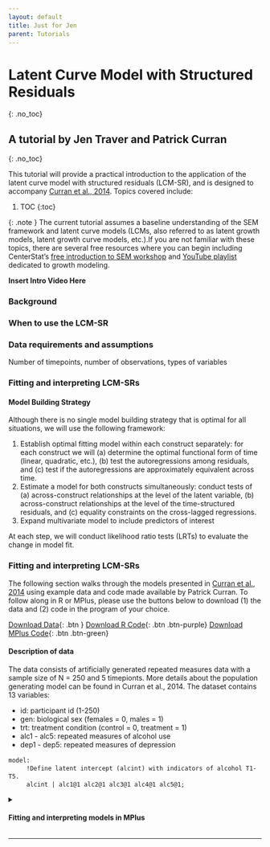```yaml
---
layout: default
title: Just for Jen
parent: Tutorials
---
```

# Latent Curve Model with Structured Residuals
{: .no_toc}
## A tutorial by Jen Traver and Patrick Curran
{: .no_toc}


This tutorial will provide a practical introduction to the application of the latent curve model with structured residuals (LCM-SR), and is designed to accompany [Curran et al., 2014](https://www.ncbi.nlm.nih.gov/pmc/articles/PMC4067471/). Topics covered include:

1. TOC
 {:toc}


{: .note } 
The current tutorial assumes a baseline understanding of the SEM framework and latent curve models (LCMs, also referred to as latent growth models, latent growth curve models, etc.).If you are not familiar with these topics, there are several free resources where you can begin including CenterStat’s [free introduction to SEM workshop](https://centerstat.org/introduction-to-structural-equation-modeling-async/) and [YouTube playlist](https://www.youtube.com/@centerstat/playlists) dedicated to growth modeling.      

**Insert Intro Video Here**
### Background

### When to use the LCM-SR

### Data requirements and assumptions
Number of timepoints, number of observations, types of variables

### Fitting and interpreting LCM-SRs

#### Model Building Strategy

Although there is no single model building strategy that is optimal for all situations, we will use the following framework:

1. Establish optimal fitting model within each construct separately: for each construct we will (a) determine the optimal functional form of time (linear, quadratic, etc.), (b) test the autoregressions among residuals, and (c) test if the autoregressions are approximately equivalent across time.
2. Estimate a model for both constructs simultaneously: conduct tests of (a) across-construct relationships at the level of the latent variable, (b) across-construct relationships at the level of the time-structured residuals, and (c) equality constraints on the cross-lagged regressions.
3. Expand multivariate model to include predictors of interest

At each step, we will conduct likelihood ratio tests (LRTs) to evaluate the change in model fit. 

### Fitting and interpreting LCM-SRs

The following section walks through the models presented in [Curran et al., 2014](https://www.ncbi.nlm.nih.gov/pmc/articles/PMC4067471/) using example data and code made available by Patrick Curran. To follow along in R or MPlus, please use the buttons below to download (1) the data and (2) code in the program of your choice.  
 
<!-- figure out how to best add code since R is all in one file and Mplus is across multiple files --> 
[Download Data](/currandemo.dat){: .btn }
[Download R Code](/LCM-SR.R){: .btn .btn-purple}
[Download MPlus Code](/MPlus){: .btn .btn-green}

#### Description of data

The data consists of artificially generated repeated measures data with a sample size of N = 250 and 5 timepionts. More details about the population generating model can be found in Curran et al., 2014. The dataset contains 13 variables:
* id: participant id (1-250)
* gen: biological sex (females = 0, males = 1)
* trt: treatment condition (control = 0, treatment = 1)
* alc1 - alc5: repeated measures of alcohol use
* dep1 - dep5: repeated measures of depression

```
model:
     !Define latent intercept (alcint) with indicators of alcohol T1-T5.
     alcint | alc1@1 alc2@1 alc3@1 alc4@1 alc5@1; 

```

<details>
 <summary><h4> Fitting and interpreting models in MPlus</h4></summary>
 <details> 
  <summary> <h5> Step 1: Univariate Unconditional Models </h5></summary>
          <details> <summary> <h6> Alcohol Use </h6></summary>
First, we fit a random-intercept model for alcohol use (see figure 1). Note that this is just a univariate latent curve model, we have not added any structure to the residuals yet. 
 
  <b><i> Figure 1: Intercept-Only Alcohol Use Model</i></b>
  <div><img src = "./images/LCM_tutorial_M1.1.001.jpeg" style = "width:400px"></div>

```
model:
     !Define latent intercept (alcint) with indicators of alcohol T1-T5.
     alcint | alc1@1 alc2@1 alc3@1 alc4@1 alc5@1; 

```

  Next, we include a latent slope factor and test whether model fit significantly improves (see Figure 2). 
 
  <b><i> Figure 2: Intercept and Slope Alcohol Use Model</i></b>
  <div><img src="./images/LCM_tutorial_M1.jpeg" style = "width:400px"></div>

```
model:
     !Define latent intercept (alcint) and latent slope (alcslp)
     alcint alcslp | alc1@0 alc2@1 alc3@2 alc4@3 alc5@4;
```

  Finally, we include structured residuals in our model and test whether these improve model fit (see Figure 3).

<b><i> Figure 3: Intercept, Slope, and Structured Residuals Alcohol Use Model </i></b>

<div><img src="./images/LCM_tutorial_M1.3.001.jpeg" style = "width:400px"></div>

```
model:
     !Define latent intercept (alcint) and latent slope (alcslp)
      alcint alcslp | alc1@0 alc2@1 alc3@2 alc4@3 alc5@4;

     !Regress residual at time T on the prior value of that residual (T-1)
     !Note: the ^ symbol denotes a residual
     alc2^-alc5^ pon alc1^alc4(ar)
  
```
  </details>
          <details> <summary> <h6> Depression </h6></summary></details>
</details>
 
 <details> <summary> <h5> Step 2: Bivariate Unconditional Models </h5></summary></details>
 <details> <summary> <h5> Step 3: Bivariate Conditional Models </h5></summary></details>


 
</details> 




---
